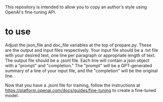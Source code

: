 This repository is intended to allow you to copy an author's style using OpenAI's fine-tuning API.

# to use
Adjust the json_file and doc_file variables at the top of prepare.py. These are the output and input files respectively. Your input file should be a .txt file with your desired text, one line per paragraph or appropriate length of text. The output file should be a .jsonl file. Each line will contain a json object with a "prompt" and "completion." The "prompt" will be a GPT-generated summary of a line of your input file, and the "completion" will be the original line. 

Now that you have a .jsonl file for training, follow the instructions at https://platform.openai.com/docs/guides/fine-tuning to create a fine-tuned model. 
